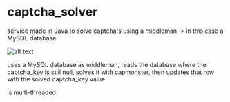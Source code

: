 # captcha_solver
service made in Java to solve captcha's using a middleman -> in this case a MySQL database

![alt text](https://i.gyazo.com/a9f4eab8b9cbcdfb68a56df8697ab735.png)

uses a MySQL database as middleman, reads the database where the captcha_key is still null, solves it with capmonster, then updates that row with the solved captcha_key value.

is multi-threaded.
